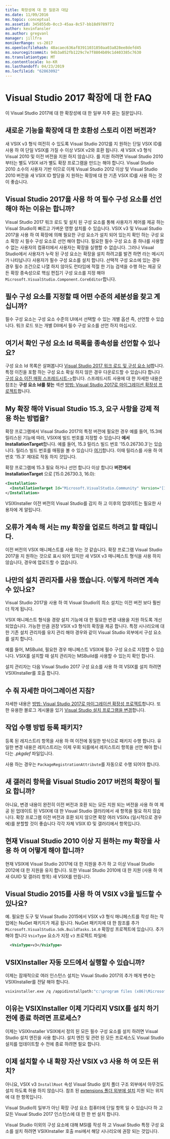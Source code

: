 ```yaml
---
title: 확장성에 대 한 질문과 대답
ms.date: 11/09/2016
ms.topic: conceptual
ms.assetid: 345855db-0cc3-45aa-8c57-bb18d9789772
author: kevinfansler
ms.author: gregvanl
manager: jillfra
monikerRange: vs-2017
ms.openlocfilehash: 48acaec636af83911031850aa03a828ee8defd45
ms.sourcegitcommit: 94b3a052fb1229c7e7f8804b09c1d403385c7630
ms.translationtype: MT
ms.contentlocale: ko-KR
ms.lasthandoff: 04/23/2019
ms.locfileid: "62863092"
---
```

# <a name="faq-for-visual-studio-2017-extensibility"></a>Visual Studio 2017 확장에 대 한 FAQ

이 Visual Studio 2017에 대 한 확장성에 대 한 일부 자주 묻는 질문입니다.

## <a name="what-is-the-backwards-compatibility-story-for-extensions"></a>새로운 기능을 확장에 대 한 호환성 스토리 이전 버전과?

새 VSIX v3 형식 여전히 수 있도록 Visual Studio 2012를 지 원하는 단일 VSIX ID를 사용 하 여 단일 VSIX를 가질 수 이상 VSIX v2와 호환 됩니다. 새 VSIX v3 형식 Visual 2010 및 이전 버전을 지원 하지 않습니다. 를 지원 하려면 Visual Studio 2010 부터는 별도 VSIX id가 별도 확장 프로그램을 만드는 해야 합니다. Visual Studio 2010 소수의 사용자 기반 이므로 이제 Visual Studio 2012 이상 및 Visual Studio 2010 버전을 새 VSIX ID 할당을 지 원하는 확장에 대 한 기존 VSIX ID를 사용 하는 것이 좋습니다.

## <a name="why-do-i-need-to-declare-prerequisites-with-visual-studio-2017"></a>Visual Studio 2017을 사용 하 여 필수 구성 요소를 선언 해야 하는 이유는 합니까?

Visual Studio 2017 워크 로드 및 설치 된 구성 요소를 통해 사용자가 제어를 제공 하는 Visual Studio의 빠르고 가벼운 영향 설치를 수 있습니다. VSIX v3 및 Visual Studio 2017을 사용 하 여 확장에 의해 필요한 구성 요소가 설치 되어 있는지 확인 하는 구성 요소 확장 시 필수 구성 요소로 선언 해야 합니다. 필요한 필수 구성 요소 중 하나를 사용할 수 없는 사용자의 컴퓨터에서 사용자는 확장을 실행할 수 없습니다. 그러나 Visual Studio에서 사용자가 누락 된 구성 요소는 확장을 설치 하려고를 발견 하면 라는 메시지가 나타납니다 사용자가 필수 구성 요소를 설치 합니다. 선택적 구성 요소에 있는 경우 경우 필수 조건으로 나열 하지 않아도 런타임에 적절 한 기능 검색을 수행 하는 제공 모든 확장 종속성으로 핵심 편집기 구성 요소를 지정 해야 `Microsoft.VisualStudio.Component.CoreEditor`합니다.

## <a name="when-you-say-prerequisite-what-level-of-granularity-do-you-mean"></a>필수 구성 요소를 지정할 때 어떤 수준의 세분성을 찾고 계십니까?

필수 구성 요소는 구성 요소 수준의 UI에서 선택할 수 있는 개별 옵션 즉, 선언할 수 있습니다. 워크 로드 또는 개별 Dll에서 필수 구성 요소를 선언 하지 마십시오.

## <a name="where-do-i-find-a-list-of-component-ids-so-i-can-declare-dependencies"></a>여기서 확인 구성 요소 Id 목록을 종속성을 선언할 수 있나요?

구성 요소 Id 목록은 살펴봅니다 [Visual Studio 2017 워크 로드 및 구성 요소 Id](https://aka.ms/vs2017componentIDs)합니다. 특정 이진을 포함 하는 구성 요소 확실 하지 않은 경우 다운로드할 수 있습니다 합니다 [구성 요소 이진 매핑 스프레드시트->](https://aka.ms/vs2017componentid-binaries)합니다. 스프레드시트 사용에 대 한 자세한 내용은 참조는 **구성 요소 Id를 찾는** 섹션 [방법: Visual Studio 2017로 마이그레이션 확장성 프로젝트](how-to-migrate-extensibility-projects-to-visual-studio-2017.md)합니다.

## <a name="my-extension-requires-visual-studio-153-how-do-i-enforce-that-requirement"></a>My 확장 해야 Visual Studio 15.3, 요구 사항을 강제 적용 하는 방법을?

확장 프로그램에서 Visual Studio 2017의 특정 버전에 필요한 경우 예를 들어, 15.3에 릴리스된 기능에 따라, VSIX에 빌드 번호를 지정할 수 있습니다 **에서 InstallationTarget**합니다. 예를 들어, 15.3 릴리스 빌드 번호 '15.0.26730.3'는 있습니다. 릴리스 빌드 번호를 매핑을 볼 수 있습니다 [여기](../install/visual-studio-build-numbers-and-release-dates.md)합니다. 이때 릴리스를 사용 하 여 번호 '15.3' 제대로 작동 하지 것입니다.

확장 프로그램에 15.3 필요 하거나 선언 합니다 이상 합니다 **버전에서 InstallationTarget** 으로 [15.0.26730.3, 16.0):

```xml
<Installation>
  <InstallationTarget Id="Microsoft.VisualStudio.Community" Version="[15.0.26730.3, 16.0)" />
</Installation>
```

VSIXInstaller 이전 버전의 Visual Studio를 감지 하 고 이후의 업데이트는 필요한 사용자에 게 알립니다.

## <a name="i-keep-getting-an-error-when-i-try-to-upload-my-extension"></a>오류가 계속 해 서는 my 확장을 업로드 하려고 할 때입니다.

이전 버전의 VSIX 매니페스트를 사용 하는 것 같습니다. 확장 프로그램 Visual Studio 2017을 지 원하는 것으로 표시 되어 있지만 새 VSIX v3 매니페스트 형식을 사용 하지 않습니다, 경우에 업로드할 수 없습니다.

## <a name="i-use-my-own-installer-can-i-continue-to-do-that"></a>나만의 설치 관리자를 사용 했습니다. 이렇게 하려면 계속 수 있나요?

Visual Studio 2017을 사용 하 여 Visual Studio의 최소 설치는 이전 버전 보다 훨씬 더 작게 됩니다.

VSIX 매니페스트 형식을 경량 설치 기능에 대 한 필요한 변경 내용을 지원 하도록 개선 되었습니다. 가능한 만큼 권장 VSIX v3 형식의 확장을 제공 합니다. 특정 시나리오에 대 한 기존 설치 관리자를 유지 관리 해야 경우와 같이 Visual Studio 외부에서 구성 요소를 설치 합니다.

예를 들어, MSBuild, 필요한 경우 매니페스트 VSIX에 필수 구성 요소로 지정할 수 있습니다. VSIX를 설치할 때 설치 관리자는 MSBuild를 사용할 수 있는지 확인 합니다.

설치 관리자는 다음 Visual Studio 2017 구성 요소를 사용 하 여 VSIX를 설치 하려면 VSIXInstaller를 호출 합니다.

## <a name="can-you-give-me-more-migration-guidance"></a>수 줘 자세한 마이그레이션 지침?

자세한 내용은 [방법: Visual Studio 2017로 마이그레이션 확장성 프로젝트](how-to-migrate-extensibility-projects-to-visual-studio-2017.md)합니다. 또한 유용한 블로그 게시물을 있기 [Visual Studio 설치 프로그램을 변경](https://devblogs.microsoft.com/setup/changes-to-visual-studio-15-setup/)합니다.

## <a name="how-do-i-do-package-registration"></a>작업 수행 방법 등록 패키지?

등록 된 레지스트리 항목을 사용 하 여 이전에 동일한 방식으로 패키지 수행 합니다. 유일한 변경 내용은 레지스트리는 이제 우회 되를에서 레지스트리 항목을 선언 해야 합니다는 *.pkgdef* 파일입니다.

사용 하는 경우는 `PackageRegistrationAttribute`를 자동으로 수행 되어야 합니다.

## <a name="will-i-need-a-new-gallery-entry-for-the-visual-studio-2017-version-of-my-extension"></a>새 갤러리 항목을 Visual Studio 2017 버전의 확장이 필요 합니까?

아니요, 변경 내용이 완전히 이전 버전과 호환 되는 모든 지원 되는 버전을 사용 하 여 제공 된 업데이트 된 VSIX에 대 한 Visual Studio 갤러리에서 새 항목을 필요 하지 않습니다. 확장 프로그램 이전 버전과 호환 되지 않으면 확장 여러 VSIXs (일시적으로 경우에)를 분할할 것이 좋습니다 각각 자체 VSIX ID 및 갤러리에서 항목입니다.

## <a name="what-should-i-do-with-my-extension-that-currently-supports-visual-studio-2010-and-later"></a>현재 Visual Studio 2010 이상 지 원하는 my 확장을 사용 하 여 어떻게 해야 합니까?

현재 VSIX에 Visual Studio 2017에 대 한 지원을 추가 하 고 이상 Visual Studio 2012에 대 한 지원을 유지 합니다. 또한 Visual Studio 2010에 대 한 지원 (사용 하 여 새 GUID 및 갤러리 항목) 새 VSIX를 만듭니다.

## <a name="can-i-build-a-vsix-v3-with-visual-studio-2015"></a>Visual Studio 2015를 사용 하 여 VSIX v3을 빌드할 수 있나요?

예. 필요한 도구 및 Visual Studio 2015에서 VSIX v3 형식 매니페스트를 작성 하는 작업에는 NuGet 패키지가 제공 됩니다. NuGet 패키지에 대 한 참조를 추가 `Microsoft.VisualStudio.Sdk.BuildTasks.14.0` 확장성 프로젝트에 있습니다. 추가 해야 합니다 `VsixType` 요소가 지정 `v3` 프로젝트 파일에:

```xml
  <VsixType>v3</VsixType>
```

## <a name="can-i-run-the-vsixinstaller-in-quiet-mode"></a>VSIXInstaller 자동 모드에서 실행할 수 있습니까?

이제는 잠재적으로 여러 인스턴스 설치는 Visual Studio 2017의 추가 매개 변수는 VSIXInstaller를 전달 해야 합니다.

```bash
vsixinstaller.exe /q /appidinstallpath:"c:\program files (x86)\Microsoft Visual Studio\2017\Enterprise\Common7\IDE\devenv.exe" /appidname:"Visual Studio" /logFile:<path to log file> /skuName:Enterprise /skuVersion:15.0.25810.0 "KendoUI.Mvc.VSPackage.vsix"
```

## <a name="why-does-the-vsixinstaller-now-wait-for-processes-to-exit-before-installing-the-vsix"></a>이유는 VSIXInstaller 이제 기다리지 VSIX를 설치 하기 전에 종료 하려면 프로세스?

이제는 VSIXInstaller VSIX에서 정의 된 모든 필수 구성 요소를 설치 하려면 Visual Studio 설치 엔진을 사용 합니다. 설치 엔진 및 관련 된 모든 프로세스도 Visual Studio 설치를 업데이트할 수 전에 종료 하려면 필요 합니다.

## <a name="can-i-now-install-my-extension-assets-to-any-location-with-vsix-v3"></a>이제 설치할 수 내 확장 자산 VSIX v3 사용 하 여 모든 위치?

아니요, VSIX v3 `InstallRoot` 속성 Visual Studio 설치 폴더 구조 외부에서 아무것도 설치 하도록 허용 하지 않습니다. 참조 된 [extensions 폴더 외부에 설치](set-install-root.md) 지원 되는 위치에 대 한 항목입니다.

Visual Studio의 일부가 아닌 확장 구성 요소 컴퓨터에 단일 항목 일 수 있습니다 하 고 모든 Visual Studio 2017 인스턴스에 대 한 한 번 설치 합니다.

Visual Studio 이외의 구성 요소에 대해 MSI를 작성 하 고 Visual Studio 특정 구성 요소를 설치 하려면 VSIXInstaller 호출 msi에서 해당 시나리오에 권장 되는 것입니다.